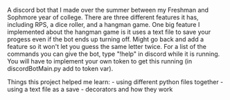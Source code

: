 A discord bot that I made over the summer between my Freshman and Sophmore
year of college. There are three different features it has, including RPS, 
a dice roller, and a hangman game. One big feature I implemented about the 
hangman game is it uses a text file to save your progess even if the bot 
ends up turning off. Might go back and add a feature so it won't let you
guess the same letter twice. For a list of the commands you can give the 
bot, type "!help" in discord while it is running. You will have to implement
your own token to get this running (in discordBotMain.py add to token var).

Things this project helped me learn: 
    - using different python files together
    - using a text file as a save
    - decorators and how they work 